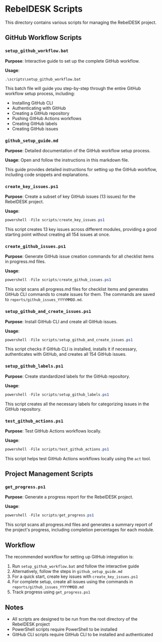 # RebelDESK Scripts

This directory contains various scripts for managing the RebelDESK project.

## GitHub Workflow Scripts

### `setup_github_workflow.bat`

**Purpose**: Interactive guide to set up the complete GitHub workflow.

**Usage**:
```
.\scripts\setup_github_workflow.bat
```

This batch file will guide you step-by-step through the entire GitHub workflow setup process, including:
- Installing GitHub CLI
- Authenticating with GitHub
- Creating a GitHub repository
- Pushing GitHub Actions workflows
- Creating GitHub labels
- Creating GitHub issues

### `github_setup_guide.md`

**Purpose**: Detailed documentation of the GitHub workflow setup process.

**Usage**: Open and follow the instructions in this markdown file.

This guide provides detailed instructions for setting up the GitHub workflow, including code snippets and explanations.

### `create_key_issues.ps1`

**Purpose**: Create a subset of key GitHub issues (13 issues) for the RebelDESK project.

**Usage**:
```powershell
powershell -File scripts/create_key_issues.ps1
```

This script creates 13 key issues across different modules, providing a good starting point without creating all 154 issues at once.

### `create_github_issues.ps1`

**Purpose**: Generate GitHub issue creation commands for all checklist items in progress.md files.

**Usage**:
```powershell
powershell -File scripts/create_github_issues.ps1
```

This script scans all progress.md files for checklist items and generates GitHub CLI commands to create issues for them. The commands are saved to `reports/github_issues_YYYYMMDD.md`.

### `setup_github_and_create_issues.ps1`

**Purpose**: Install GitHub CLI and create all GitHub issues.

**Usage**:
```powershell
powershell -File scripts/setup_github_and_create_issues.ps1
```

This script checks if GitHub CLI is installed, installs it if necessary, authenticates with GitHub, and creates all 154 GitHub issues.

### `setup_github_labels.ps1`

**Purpose**: Create standardized labels for the GitHub repository.

**Usage**:
```powershell
powershell -File scripts/setup_github_labels.ps1
```

This script creates all the necessary labels for categorizing issues in the GitHub repository.

### `test_github_actions.ps1`

**Purpose**: Test GitHub Actions workflows locally.

**Usage**:
```powershell
powershell -File scripts/test_github_actions.ps1
```

This script helps test GitHub Actions workflows locally using the `act` tool.

## Project Management Scripts

### `get_progress.ps1`

**Purpose**: Generate a progress report for the RebelDESK project.

**Usage**:
```powershell
powershell -File scripts/get_progress.ps1
```

This script scans all progress.md files and generates a summary report of the project's progress, including completion percentages for each module.

## Workflow

The recommended workflow for setting up GitHub integration is:

1. Run `setup_github_workflow.bat` and follow the interactive guide
2. Alternatively, follow the steps in `github_setup_guide.md`
3. For a quick start, create key issues with `create_key_issues.ps1`
4. For complete setup, create all issues using the commands in `reports/github_issues_YYYYMMDD.md`
5. Track progress using `get_progress.ps1`

## Notes

- All scripts are designed to be run from the root directory of the RebelDESK project
- PowerShell scripts require PowerShell to be installed
- GitHub CLI scripts require GitHub CLI to be installed and authenticated
